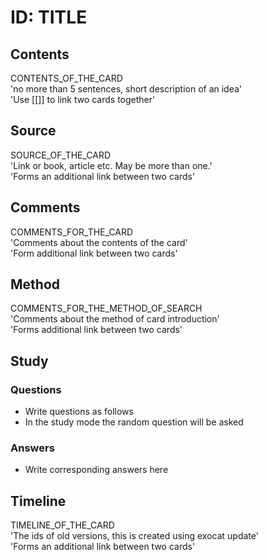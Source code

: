 # ID: TITLE

## Contents
CONTENTS_OF_THE_CARD    
'no more than 5 sentences, short description of an idea'    
'Use [[]] to link two cards together'    

## Source
SOURCE_OF_THE_CARD   
'Link or book, article etc. May be more than one.'    
'Forms an additional link between two cards'    

## Comments
COMMENTS_FOR_THE_CARD   
'Comments about the contents of the card'   
'Form additional link between two cards'   

## Method
COMMENTS_FOR_THE_METHOD_OF_SEARCH    
'Comments about the method of card introduction'    
'Forms additional link between two cards'    

## Study
### Questions
* Write questions as follows    
* In the study mode the random question will be asked    
### Answers
* Write corresponding answers here    

## Timeline
TIMELINE_OF_THE_CARD    
'The ids of old versions, this is created using exocat update'   
'Forms an additional link between two cards'    

